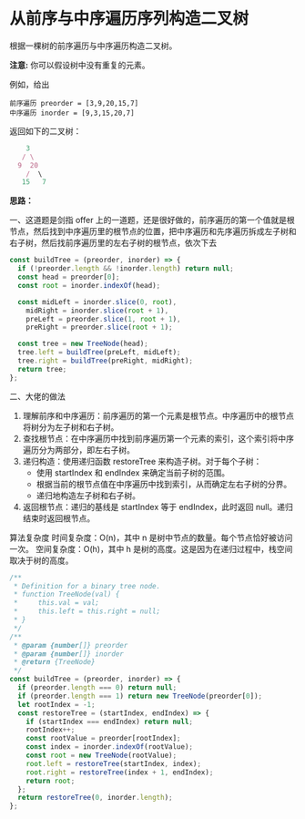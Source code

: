 # 从前序与中序遍历序列构造二叉树

根据一棵树的前序遍历与中序遍历构造二叉树。

**注意:**
你可以假设树中没有重复的元素。

例如，给出

```
前序遍历 preorder = [3,9,20,15,7]
中序遍历 inorder = [9,3,15,20,7]
```

返回如下的二叉树：

```js
    3
   / \
  9  20
    /  \
   15   7
```

**思路：**

一、这道题是剑指 offer 上的一道题，还是很好做的，前序遍历的第一个值就是根节点，然后找到中序遍历里的根节点的位置，把中序遍历和先序遍历拆成左子树和右子树，然后找前序遍历里的左右子树的根节点，依次下去

```js
const buildTree = (preorder, inorder) => {
  if (!preorder.length && !inorder.length) return null;
  const head = preorder[0];
  const root = inorder.indexOf(head);

  const midLeft = inorder.slice(0, root),
    midRight = inorder.slice(root + 1),
    preLeft = preorder.slice(1, root + 1),
    preRight = preorder.slice(root + 1);

  const tree = new TreeNode(head);
  tree.left = buildTree(preLeft, midLeft);
  tree.right = buildTree(preRight, midRight);
  return tree;
};
```

二、大佬的做法

1. 理解前序和中序遍历：前序遍历的第一个元素是根节点。中序遍历中的根节点将树分为左子树和右子树。
2. 查找根节点：在中序遍历中找到前序遍历第一个元素的索引，这个索引将中序遍历分为两部分，即左右子树。
3. 递归构造：使用递归函数 restoreTree 来构造子树。对于每个子树：
    - 使用 startIndex 和 endIndex 来确定当前子树的范围。
    - 根据当前的根节点值在中序遍历中找到索引，从而确定左右子树的分界。
    - 递归地构造左子树和右子树。
4. 返回根节点：递归的基线是 startIndex 等于 endIndex，此时返回 null。递归结束时返回根节点。

算法复杂度
时间复杂度：O(n)，其中 n 是树中节点的数量。每个节点恰好被访问一次。
空间复杂度：O(h)，其中 h 是树的高度。这是因为在递归过程中，栈空间取决于树的高度。

```js
/**
 * Definition for a binary tree node.
 * function TreeNode(val) {
 *     this.val = val;
 *     this.left = this.right = null;
 * }
 */
/**
 * @param {number[]} preorder
 * @param {number[]} inorder
 * @return {TreeNode}
 */
const buildTree = (preorder, inorder) => {
  if (preorder.length === 0) return null;
  if (preorder.length === 1) return new TreeNode(preorder[0]);
  let rootIndex = -1;
  const restoreTree = (startIndex, endIndex) => {
    if (startIndex === endIndex) return null;
    rootIndex++;
    const rootValue = preorder[rootIndex];
    const index = inorder.indexOf(rootValue);
    const root = new TreeNode(rootValue);
    root.left = restoreTree(startIndex, index);
    root.right = restoreTree(index + 1, endIndex);
    return root;
  };
  return restoreTree(0, inorder.length);
};
```
